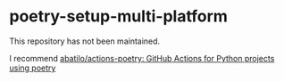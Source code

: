 # poetry-setup-multi-platform

This repository has not been maintained.

I recommend [abatilo/actions-poetry: GitHub Actions for Python projects using poetry](https://github.com/abatilo/actions-poetry)
